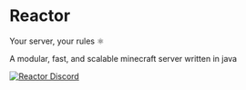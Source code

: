 # Reactor
Your server, your rules ⚛️

A modular, fast, and scalable minecraft server written in java

<a href="https://discord.com/invite/V2UPdSgeHp">
    <img alt="Reactor Discord" src="https://discord.com/api/guilds/1341055818203922453/widget.png?style=banner3">
</a>